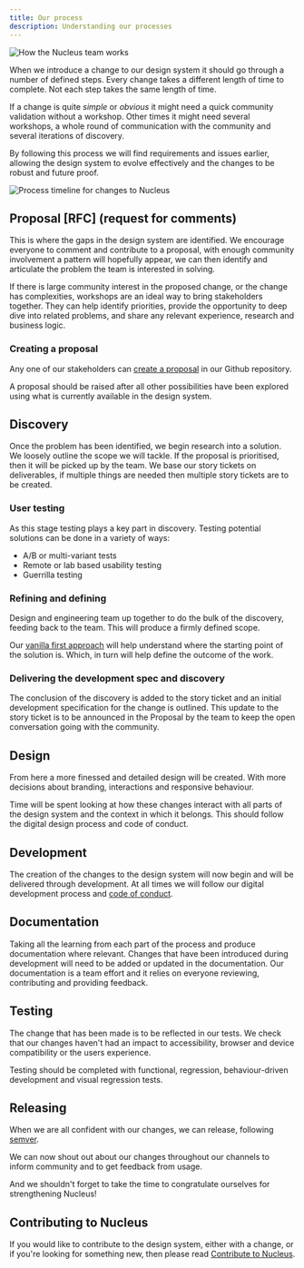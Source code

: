 ```yaml
---
title: Our process
description: Understanding our processes
---
```


![How the Nucleus team works](https://user-images.githubusercontent.com/45626534/95470033-37185880-0978-11eb-83cb-79bea6fe1e9a.png)

When we introduce a change to our design system it should go through a number of defined steps. Every change takes a different length of time to complete. Not each step takes the same length of time.

If a change is quite _simple_ or _obvious_ it might need a quick community validation without a workshop. Other times it might need several workshops, a whole round of communication with the community and several iterations of discovery.

By following this process we will find requirements and issues earlier, allowing the design system to evolve effectively and the changes to be robust and future proof.

![Process timeline for changes to Nucleus](https://user-images.githubusercontent.com/7101754/78082493-0f35b000-73ab-11ea-81ed-97970477736d.jpg)

## Proposal [RFC] (request for comments)

This is where the gaps in the design system are identified. We encourage everyone to comment and contribute to a proposal, with enough community involvement a pattern will hopefully appear, we can then identify and articulate the problem the team is interested in solving.

If there is large community interest in the proposed change, or the change has complexities, workshops are an ideal way to bring stakeholders together. They can help identify priorities, provide the opportunity to deep dive into related problems, and share any relevant experience, research and business logic. 

### Creating a proposal

Any one of our stakeholders can [create a proposal](https://github.com/ConnectedHomes/nucleus/issues/new?assignees=&labels=RFC%2C+draft&template=b--proposal.md&title=%5BRFC%5D+Title+of+the+request) in our Github repository.

A proposal should be raised after all other possibilities have been explored using what is currently available in the design system.

## Discovery

Once the problem has been identified, we begin research into a solution. We loosely outline the scope we will tackle. If the proposal is prioritised, then it will be picked up by the team. We base our story tickets on deliverables, if multiple things are needed then multiple story tickets are to be created.

### User testing

As this stage testing plays a key part in discovery. Testing potential solutions can be done in a variety of ways:

- A/B or multi-variant tests
- Remote or lab based usability testing
- Guerrilla testing

### Refining and defining

Design and engineering team up together to do the bulk of the discovery, feeding back to the team. This will produce a firmly defined scope. 

Our [vanilla first approach](community/vanilla-first.md) will help understand where the starting point of the solution is. Which, in turn will help define the outcome of the work.

### Delivering the development spec and discovery

The conclusion of the discovery is added to the story ticket and an initial development specification for the change is outlined. This update to the story ticket is to be announced in the Proposal by the team to keep the open conversation going with the community.

## Design

From here a more finessed and detailed design will be created. With more decisions about branding, interactions and responsive behaviour.

Time will be spent looking at how these changes interact with all parts of the design system and the context in which it belongs. This should follow the digital design process and code of conduct.

## Development

The creation of the changes to the design system will now begin and will be delivered through development. At all times we will follow our digital development process and [code of conduct](https://github.com/ConnectedHomes/ember-commons/blob/master/CODE_OF_CONDUCT.md).

## Documentation

Taking all the learning from each part of the process and produce documentation where relevant. Changes that have been introduced during development will need to be added or updated in the documentation. Our documentation is a team effort and it relies on everyone reviewing, contributing and providing feedback.

## Testing

The change that has been made is to be reflected in our tests. We check that our changes haven't had an impact to accessibility, browser and device compatibility or the users experience.

Testing should be completed with functional, regression, behaviour-driven development and visual regression tests.

## Releasing

When we are all confident with our changes, we can release, following [semver](https://semver.org/).

We can now shout out about our changes throughout our channels to inform community and to get feedback from usage.

And we shouldn't forget to take the time to congratulate ourselves for strengthening Nucleus!

## Contributing to Nucleus

If you would like to contribute to the design system, either with a change, or if you're looking for something new, then please read [Contribute to Nucleus](community/contribute-to-nucleus.md).

